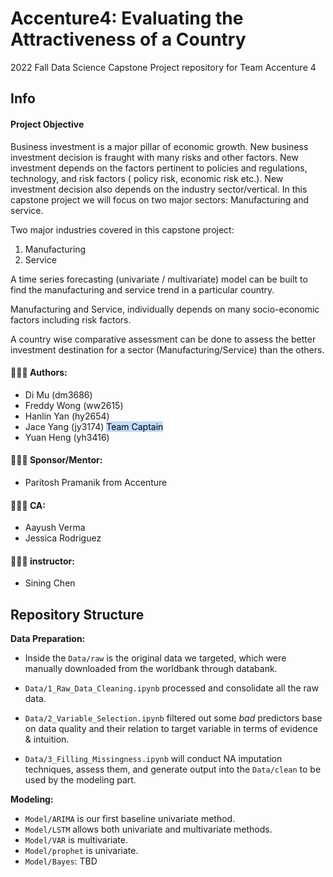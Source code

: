 # Accenture4: Evaluating the Attractiveness of a Country
2022 Fall Data Science Capstone Project repository for Team Accenture 4

## Info

#### Project Objective 

Business investment is a major pillar of economic growth. New business investment decision is fraught with many risks and other factors. New investment depends on the factors pertinent to policies and regulations, technology, and risk factors ( policy risk, economic risk etc.). New investment decision also depends on the industry sector/vertical. In this capstone project we will focus on two major sectors: Manufacturing and service.

Two major industries covered in this capstone project:

1.	Manufacturing
2.	Service

A time series forecasting (univariate / multivariate) model can be built to find the manufacturing and service trend in a particular country.

Manufacturing and Service, individually depends on many socio-economic factors including risk factors.

A country wise comparative assessment can be done to assess the better investment destination for a sector (Manufacturing/Service) than the others.

#### 👩🏻‍💻 Authors:
- Di Mu (dm3686)
- Freddy Wong (ww2615)
- Hanlin Yan (hy2654)
- Jace Yang (jy3174) <mark style="background-color:#c3dbfc;">Team Captain</mark>
- Yuan Heng (yh3416)

#### 🧑🏻‍💼 Sponsor/Mentor:
- Paritosh Pramanik from Accenture

#### 🧑🏻‍🏫 CA:
- Aayush Verma
- Jessica Rodriguez

#### 🧑🏻‍🏫 instructor:
- Sining Chen

## Repository Structure

**Data Preparation:**

- Inside the `Data/raw` is the original data we targeted, which were manually downloaded from the worldbank through databank.

- `Data/1_Raw_Data_Cleaning.ipynb` processed and consolidate all the raw data.

- `Data/2_Variable_Selection.ipynb` filtered out some *bad* predictors base on data quality and their relation to target variable in terms of evidence & intuition.

- `Data/3_Filling_Missingness.ipynb` will conduct NA imputation techniques, assess them, and generate output into the `Data/clean` to be used by the modeling part.

**Modeling:**
- `Model/ARIMA` is our first baseline univariate method.
- `Model/LSTM` allows both univariate and multivariate methods.
- `Model/VAR` is multivariate.
- `Model/prophet` is univariate.
- `Model/Bayes`: TBD